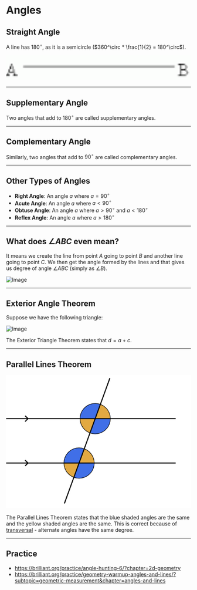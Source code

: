 # Angles

## Straight Angle

A line has $180^\circ$, as it is a semicircle ($360^\circ * \frac{1}{2} = 180^\circ$).

![Image](images/angles/straight-angle.png)

---

## Supplementary Angle

Two angles that add to $180^\circ$ are called supplementary angles.

---

## Complementary Angle

Similarly, two angles that add to $90^\circ$ are called complementary angles.

---

## Other Types of Angles

-   **Right Angle**: An angle $a$ where $a = 90^\circ$
-   **Acute Angle**: An angle $a$ where $a < 90^\circ$
-   **Obtuse Angle**: An angle $a$ where $a > 90^\circ$ and $a < 180^\circ$
-   **Reflex Angle**: An angle $a$ where $a > 180^\circ$

---

## What does $\angle ABC$ even mean?

It means we create the line from point $A$ going to point $B$ and another line going to point $C$. We then get the angle formed by the lines and that gives us degree of angle $\angle ABC$ (simply as $\angle B$).

![Image](https://www.mathstips.com/wp-content/uploads/2014/01/angle1.png)

---

## Exterior Angle Theorem

Suppose we have the following triangle:

![Image](https://upload.wikimedia.org/wikipedia/commons/thumb/9/92/Remint3.svg/465px-Remint3.svg.png)

The Exterior Triangle Theorem states that $d = a + c$.

---

## Parallel Lines Theorem

![Image](images/angles/parallel.png)

The Parallel Lines Theorem states that the blue shaded angles are the same and the yellow shaded angles are the same. This is correct because of [transversal](<https://en.wikipedia.org/wiki/Transversal_(geometry)#:~:text=First%2C%20if%20a%20transversal%20intersects,then%20the%20lines%20are%20parallel.>) - alternate angles have the same degree.

---

## Practice

-   https://brilliant.org/practice/angle-hunting-6/?chapter=2d-geometry
-   https://brilliant.org/practice/geometry-warmup-angles-and-lines/?subtopic=geometric-measurement&chapter=angles-and-lines
